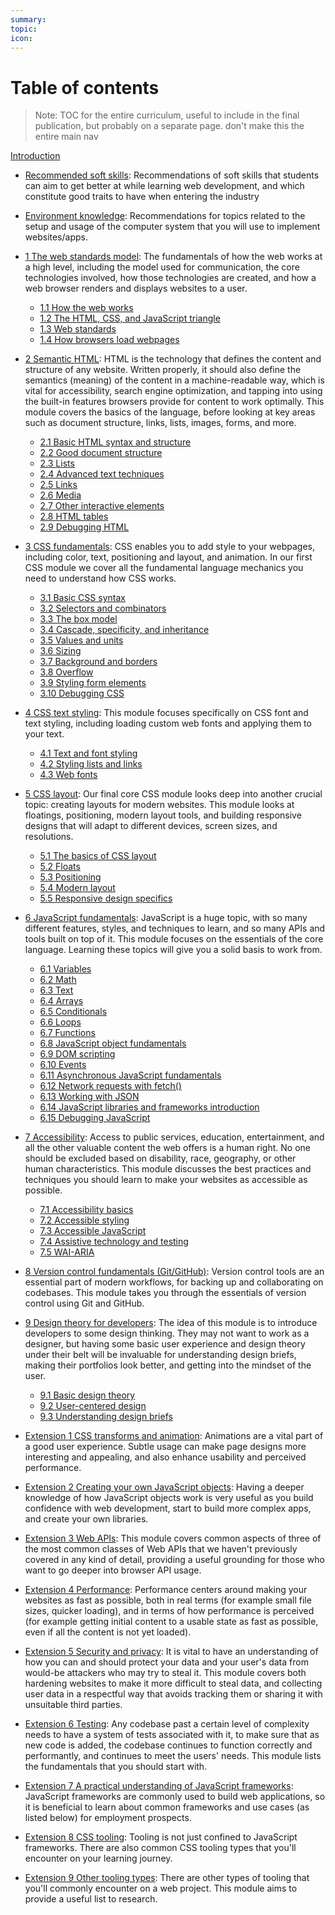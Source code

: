 ```yaml
---
summary:
topic:
icon:
---
```


# Table of contents

> Note: TOC for the entire curriculum, useful to include in the final publication, but probably on a separate page. don't make this the entire main nav

[Introduction](/curriculum)

- [Recommended soft skills](/curriculum/1-precursor/1-soft-skills.md): Recommendations of soft skills that students can aim to get better at while learning web development, and which constitute good traits to have when entering the industry
- [Environment knowledge](/curriculum/1-precursor/2-environment.md): Recommendations for topics related to the setup and usage of the computer system that you will use to implement websites/apps.

- [1 The web standards model](/curriculum/2-core/1-the-web-standards-model.md): The fundamentals of how the web works at a high level, including the model used for communication, the core technologies involved, how those technologies are created, and how a web browser renders and displays websites to a user.
  - [1.1 How the web works](/curriculum/2-core/1-the-web-standards-model.md#1-1-how-the-web-works)
  - [1.2 The HTML, CSS, and JavaScript triangle](/curriculum/2-core/1-the-web-standards-model.md#1-2-the-html-css-and-javascript-triangle)
  - [1.3 Web standards](/curriculum/2-core/1-the-web-standards-model.md#1-3-web-standards)
  - [1.4 How browsers load webpages](/curriculum/2-core/1-the-web-standards-model.md#1-4-how-browsers-load-webpages)
- [2 Semantic HTML](/curriculum/2-core/1-the-web-standards-model.md): HTML is the technology that defines the content and structure of any website. Written properly, it should also define the semantics (meaning) of the content in a machine-readable way, which is vital for accessibility, search engine optimization, and tapping into using the built-in features browsers provide for content to work optimally. This module covers the basics of the language, before looking at key areas such as document structure, links, lists, images, forms, and more.
  - [2.1 Basic HTML syntax and structure](/curriculum/2-core/2-semantic-html.md#2-1-basic-html-syntax-and-structure)
  - [2.2 Good document structure](/curriculum/2-core/2-semantic-html.md#2-2-good-document-structure)
  - [2.3 Lists](/curriculum/2-core/2-semantic-html.md#2-3-lists)
  - [2.4 Advanced text techniques](/curriculum/2-core/2-semantic-html.md#2-4-advanced-text-techniques)
  - [2.5 Links](/curriculum/2-core/2-semantic-html.md#2-5-links)
  - [2.6 Media](/curriculum/2-core/2-semantic-html.md#2-6-media)
  - [2.7 Other interactive elements](/curriculum/2-core/2-semantic-html.md#2-7-other-interactive-elements)
  - [2.8 HTML tables](/curriculum/2-core/2-semantic-html.md#2-8-html-tables)
  - [2.9 Debugging HTML](/curriculum/2-core/2-semantic-html.md#2-9-debugging-html)
- [3 CSS fundamentals](/curriculum/2-core/3-css-fundamentals.md): CSS enables you to add style to your webpages, including color, text, positioning and layout, and animation. In our first CSS module we cover all the fundamental language mechanics you need to understand how CSS works.
  - [3.1 Basic CSS syntax](/curriculum/2-core/3-css-fundamentals.md#3-01-basic-css-syntax)
  - [3.2 Selectors and combinators](/curriculum/2-core/3-css-fundamentals.md#3-02-selectors-and-combinators)
  - [3.3 The box model](/curriculum/2-core/3-css-fundamentals.md#3-03-the-box-model)
  - [3.4 Cascade, specificity, and inheritance](/curriculum/2-core/3-css-fundamentals.md#3-04-cascade-specificity-and-inheritance)
  - [3.5 Values and units](/curriculum/2-core/3-css-fundamentals.md#3-05-values-and-units)
  - [3.6 Sizing](/curriculum/2-core/3-css-fundamentals.md#3-06-sizing)
  - [3.7 Background and borders](/curriculum/2-core/3-css-fundamentals.md#3-07-backgrounds-and-borders)
  - [3.8 Overflow](/curriculum/2-core/3-css-fundamentals.md#3-08-overflow)
  - [3.9 Styling form elements](/curriculum/2-core/3-css-fundamentals.md#3-09-styling-form-elements)
  - [3.10 Debugging CSS](/curriculum/2-core/3-css-fundamentals.md#3-10-debugging-css)
- [4 CSS text styling](/curriculum/2-core/4-css-text-styling.md): This module focuses specifically on CSS font and text styling, including loading custom web fonts and applying them to your text.
  - [4.1 Text and font styling](/curriculum/2-core/4-css-text-styling.md#4-1-text-and-font-styling)
  - [4.2 Styling lists and links](/curriculum/2-core/4-css-text-styling.md#4-2-styling-lists-and-links)
  - [4.3 Web fonts](/curriculum/2-core/4-css-text-styling.md#4-3-web-fonts)
- [5 CSS layout](/curriculum/2-core/5-css-layout.md): Our final core CSS module looks deep into another crucial topic: creating layouts for modern websites. This module looks at floatings, positioning, modern layout tools, and building responsive designs that will adapt to different devices, screen sizes, and resolutions.
  - [5.1 The basics of CSS layout](/curriculum/2-core/5-css-layout.md#5-1-the-basics-of-css-layout)
  - [5.2 Floats](/curriculum/2-core/5-css-layout.md#5-2-floats)
  - [5.3 Positioning](/curriculum/2-core/5-css-layout.md#5-3-positioning)
  - [5.4 Modern layout](/curriculum/2-core/5-css-layout.md#5-4-modern-layout)
  - [5.5 Responsive design specifics](/curriculum/2-core/5-css-layout.md#5-5-responsive-design-specifics)
- [6 JavaScript fundamentals](/curriculum/2-core/6-javascript-fundamentals.md): JavaScript is a huge topic, with so many different features, styles, and techniques to learn, and so many APIs and tools built on top of it. This module focuses on the essentials of the core language. Learning these topics will give you a solid basis to work from.
  - [6.1 Variables](/curriculum/2-core/6-javascript-fundamentals.md#6-01-variables)
  - [6.2 Math](/curriculum/2-core/6-javascript-fundamentals.md#6-02-math)
  - [6.3 Text](/curriculum/2-core/6-javascript-fundamentals.md#6-03-text)
  - [6.4 Arrays](/curriculum/2-core/6-javascript-fundamentals.md#6-04-arrays)
  - [6.5 Conditionals](/curriculum/2-core/6-javascript-fundamentals.md#6-05-conditionals)
  - [6.6 Loops](/curriculum/2-core/6-javascript-fundamentals.md#6-06-loops)
  - [6.7 Functions](/curriculum/2-core/6-javascript-fundamentals.md#6-07-functions)
  - [6.8 JavaScript object fundamentals](/curriculum/2-core/6-javascript-fundamentals.md#6-08-javascript-object-fundamentals)
  - [6.9 DOM scripting](/curriculum/2-core/6-javascript-fundamentals.md#6-09-dom-scripting)
  - [6.10 Events](/curriculum/2-core/6-javascript-fundamentals.md#6-10-events)
  - [6.11 Asynchronous JavaScript fundamentals](/curriculum/2-core/6-javascript-fundamentals.md#6-11-asynchronous-javascript-fundamentals)
  - [6.12 Network requests with fetch()](/curriculum/2-core/6-javascript-fundamentals.md#6-12-network-requests-with-fetch)
  - [6.13 Working with JSON](/curriculum/2-core/6-javascript-fundamentals.md#6-13-working-with-json)
  - [6.14 JavaScript libraries and frameworks introduction](/curriculum/2-core/6-javascript-fundamentals.md#6-14-javascript-libraries-and-frameworks-introduction)
  - [6.15 Debugging JavaScript](/curriculum/2-core/6-javascript-fundamentals.md#6-15-debugging-javascript)
- [7 Accessibility](/curriculum/2-core/7-accessibility.md): Access to public services, education, entertainment, and all the other valuable content the web offers is a human right. No one should be excluded based on disability, race, geography, or other human characteristics. This module discusses the best practices and techniques you should learn to make your websites as accessible as possible.
  - [7.1 Accessibility basics](/curriculum/2-core/7-accessibility.md#7-1-accessibility-basics)
  - [7.2 Accessible styling](/curriculum/2-core/7-accessibility.md#7-2-accessible-styling)
  - [7.3 Accessible JavaScript](/curriculum/2-core/7-accessibility.md#7-3-accessible-javascript)
  - [7.4 Assistive technology and testing](/curriculum/2-core/7-accessibility.md#7-4-assistive-technology-and-testing)
  - [7.5 WAI-ARIA](/curriculum/2-core/7-accessibility.md#7-5-wai-aria)
- [8 Version control fundamentals (Git/GitHub)](/curriculum/2-core/8-version-control-fundamentals-git-github.md): Version control tools are an essential part of modern workflows, for backing up and collaborating on codebases. This module takes you through the essentials of version control using Git and GitHub.
- [9 Design theory for developers](/curriculum/2-core/9-design-theory-for-developers.md): The idea of this module is to introduce developers to some design thinking. They may not want to work as a designer, but having some basic user experience and design theory under their belt will be invaluable for understanding design briefs, making their portfolios look better, and getting into the mindset of the user.

  - [9.1 Basic design theory](/curriculum/2-core/9-design-theory-for-developers.md#9-1-basic-design-theory)
  - [9.2 User-centered design](/curriculum/2-core/9-design-theory-for-developers.md#9-2-user-centered-design)
  - [9.3 Understanding design briefs](/curriculum/2-core/9-design-theory-for-developers.md#9-3-understanding-design-briefs)

- [Extension 1 CSS transforms and animation](/curriculum/3-extensions/1-css-transforms-and-animation.md): Animations are a vital part of a good user experience. Subtle usage can make page designs more interesting and appealing, and also enhance usability and perceived performance.
- [Extension 2 Creating your own JavaScript objects](/curriculum/3-extensions/2-creating-your-own-javascript-objects.md): Having a deeper knowledge of how JavaScript objects work is very useful as you build confidence with web development, start to build more complex apps, and create your own libraries.
- [Extension 3 Web APIs](/curriculum/3-extensions/3-web-apis.md): This module covers common aspects of three of the most common classes of Web APIs that we haven't previously covered in any kind of detail, providing a useful grounding for those who want to go deeper into browser API usage.
- [Extension 4 Performance](/curriculum/3-extensions/4-performance.md): Performance centers around making your websites as fast as possible, both in real terms (for example small file sizes, quicker loading), and in terms of how performance is perceived (for example getting initial content to a usable state as fast as possible, even if all the content is not yet loaded).
- [Extension 5 Security and privacy](/curriculum/3-extensions/5-security-and-privacy.md): It is vital to have an understanding of how you can and should protect your data and your user's data from would-be attackers who may try to steal it. This module covers both hardening websites to make it more difficult to steal data, and collecting user data in a respectful way that avoids tracking them or sharing it with unsuitable third parties.
- [Extension 6 Testing](/curriculum/3-extensions/6-testing.md): Any codebase past a certain level of complexity needs to have a system of tests associated with it, to make sure that as new code is added, the codebase continues to function correctly and performantly, and continues to meet the users' needs. This module lists the fundamentals that you should start with.
- [Extension 7 A practical understanding of JavaScript frameworks](/curriculum/3-extensions/7-a-practical-understanding-of-javascript-frameworks.md): JavaScript frameworks are commonly used to build web applications, so it is beneficial to learn about common frameworks and use cases (as listed below) for employment prospects.
- [Extension 8 CSS tooling](/curriculum/3-extensions/8-css-tooling.md): Tooling is not just confined to JavaScript frameworks. There are also common CSS tooling types that you'll encounter on your learning journey.
- [Extension 9 Other tooling types](/curriculum/3-extensions/9-other-tooling-types.md): There are other types of tooling that you'll commonly encounter on a web project. This module aims to provide a useful list to research.
